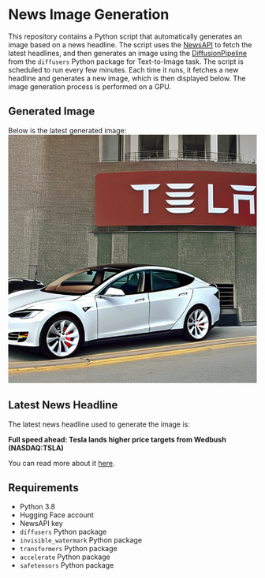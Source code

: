 # News Image Generation
This repository contains a Python script that automatically generates an image based on a news headline. The script uses the [NewsAPI](https://newsapi.org/) to fetch the latest headlines, and then generates an image using the [DiffusionPipeline](https://github.com/huggingface/diffusers) from the `diffusers` Python package for Text-to-Image task.
The script is scheduled to run every few minutes. Each time it runs, it fetches a new headline and generates a new image, which is then displayed below. The image generation process is performed on a GPU.

## Generated Image
Below is the latest generated image:
![Generated Image](image.png)

## Latest News Headline
The latest news headline used to generate the image is:

**Full speed ahead: Tesla lands higher price targets from Wedbush (NASDAQ:TSLA)**

You can read more about it [here](https://news.google.com/rss/articles/CBMiogFBVV95cUxPSnFlVUZVTnpjd2EwdDl0dWFsTTEtcmszLWhlYkhJUy1kQThpZXBVc3RQdVBCalFqeGl0VGpuRmR5V0ljYjEtU18tYlZzLVB6SjNNR1ZDTDFpRjVvcmdOT0dXZkJ1TE9ZUEd4YXhDV3F2cUhNMHVKWmpzZm1SLTRHTml1VnI3c1lXZ0o1SWxNZzY2Y1lJR1FTSFhlXzNkdmNrRWc?oc=5).

## Requirements
- Python 3.8
- Hugging Face account
- NewsAPI key
- `diffusers` Python package
- `invisible_watermark` Python package
- `transformers` Python package
- `accelerate` Python package
- `safetensors` Python package
